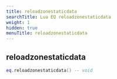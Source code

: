 ```yaml
---
title: reloadzonestaticdata
searchTitle: Lua EQ reloadzonestaticdata
weight: 1
hidden: true
menuTitle: reloadzonestaticdata
---
```

## reloadzonestaticdata
```lua
eq.reloadzonestaticdata() -- void
```